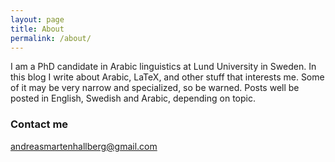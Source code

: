 ```yaml
---
layout: page
title: About
permalink: /about/
---
```


I am a PhD candidate in Arabic linguistics at Lund University in Sweden. In this blog I write about Arabic, LaTeX, and other stuff that interests me. Some of it may be very narrow and specialized, so be warned. Posts well be posted in English, Swedish and Arabic, depending on topic.



### Contact me

[andreasmartenhallberg@gmail.com](andreasmartenhallberg@gmail.com)
